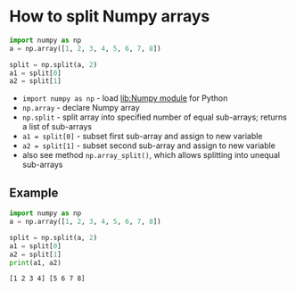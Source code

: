 # How to split Numpy arrays

```python
import numpy as np
a = np.array([1, 2, 3, 4, 5, 6, 7, 8])

split = np.split(a, 2)
a1 = split[0]
a2 = split[1]
```

- `import numpy as np` - load [lib:Numpy module](/python-numpy/how-to-install-python-numpy-lib) for Python
- `np.array` - declare Numpy array
- `np.split` - split array into specified number of equal sub-arrays; returns a list of sub-arrays
- `a1 = split[0]` - subset first sub-array and assign to new variable
- `a2 = split[1]` - subset second sub-array and assign to new variable
- also see method `np.array_split()`, which allows splitting into unequal sub-arrays

## Example
```python
import numpy as np
a = np.array([1, 2, 3, 4, 5, 6, 7, 8])

split = np.split(a, 2)
a1 = split[0]
a2 = split[1]
print(a1, a2)
```
```
[1 2 3 4] [5 6 7 8]
```
